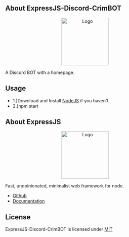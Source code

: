 ## About ExpressJS-Discord-CrimBOT

<p align="center"><img src="https://i.imgur.com/HIo2Mrt.png" width="150px" height="auto" alt="Logo"></a></p>

A Discord BOT with a homepage.

## Usage

* 1.)Download and Install [NodeJS](https://nodejs.org/en/) if you haven't.
* 2.)npm start

## About ExpressJS

<p align="center"><img src="https://i.imgur.com/31e6m1U.png" width="150px" height="auto" alt="Logo"></a></p>

Fast, unopinionated, minimalist web framework for node.

- [Github](https://github.com/expressjs/express)
- [Documentation](http://expressjs.com/)

## License

ExpressJS-Discord-CrimBOT is licensed under [MIT](https://choosealicense.com/licenses/mit/)
